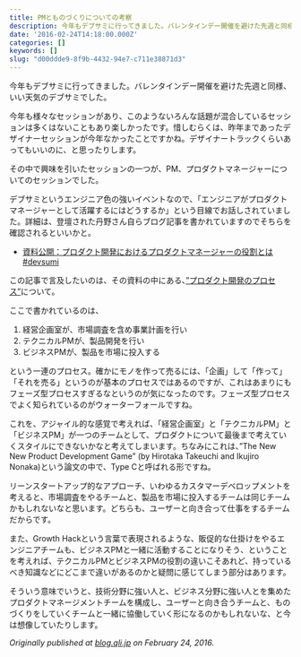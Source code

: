 ```yaml
---
title: PMとものづくりについての考察
description: 今年もデブサミに行ってきました。バレンタインデー開催を避けた先週と同様、いい天気のデブサミでした。
date: '2016-02-24T14:18:00.000Z'
categories: []
keywords: []
slug: "d00ddde9-8f9b-4432-94e7-c711e38871d3"
---
```

今年もデブサミに行ってきました。バレンタインデー開催を避けた先週と同様、いい天気のデブサミでした。

今年も様々なセッションがあり、このようないろんな話題が混合しているセッションは多くはないこともあり楽しかったです。惜しむらくは、昨年まであったデザイナーセッションが今年なかったことですかね。デザイナートラックくらいあってもいいのに、と思ったりします。

その中で興味を引いたセッションの一つが、PM、プロダクトマネージャーについてのセッションでした。

デブサミというエンジニア色の強いイベントなので、「エンジニアがプロダクトマネージャーとして活躍するにはどうするか」という目線でお話しされていました。詳細は、登壇された丹野さん自らブログ記事を書かれていますのでそちらを確認されるといいかと。

*   [資料公開：プロダクト開発におけるプロダクトマネージャーの役割とは #devsumi‬](http://tannomizuki.hatenablog.com/entry/2016/02/19/175854)

この記事で言及したいのは、その資料の中にある、[”プロダクト開発のプロセス”](http://www.slideshare.net/mizukitanno/devsumi-58456285/11)について。

ここで書かれているのは、

1.  経営企画室が、市場調査を含め事業計画を行い
2.  テクニカルPMが、製品開発を行い
3.  ビジネスPMが、製品を市場に投入する

という一連のプロセス。確かにモノを作って売るには、「企画」して「作って」「それを売る」というのが基本のプロセスではあるのですが、これはあまりにもフェーズ型プロセスすぎるなというのが気になったのです。フェーズ型プロセスでよく知られているのがウォーターフォールですね。

これを、アジャイル的な感覚で考えれば、「経営企画室」と「テクニカルPM」と「ビジネスPM」が一つのチームとして、プロダクトについて最後まで考えていくスタイルにできないかなと考えてしまいます。ちなみにこれは、”The New New Product Development Game” (by Hirotaka Takeuchi and Ikujiro Nonaka)という論文の中で、Type Cと呼ばれる形ですね。

リーンスタートアップ的なアプローチ、いわゆるカスタマーデベロップメントを考えると、市場調査をやるチームと、製品を市場に投入するチームは同じチームかもしれないなと思います。どちらも、ユーザーと向き合って仕事をするチームだからです。

また、Growth Hackという言葉で表現されるような、販促的な仕掛けをやるエンジニアチームも、ビジネスPMと一緒に活動することになりそう、ということを考えれば、テクニカルPMとビジネスPMの役割の違いこそあれど、持っているべき知識などにどこまで違いがあるのかと疑問に感じてしまう部分はあります。

そういう意味でいうと、技術分野に強い人と、ビジネス分野に強い人とを集めたプロダクトマネージメントチームを構成し、ユーザーと向き合うチームと、ものづくりをしていくチームと一緒に協働していく形になるのかもしれないな、と今は想像していたりします。

_Originally published at_ [_blog.qli.jp_](http://blog.qli.jp/2016/02/24/pm-production/) _on February 24, 2016._
